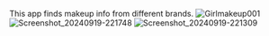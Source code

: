 This app finds makeup info from different brands.
![Girlmakeup001](https://github.com/user-attachments/assets/6105430c-6d45-48c4-9046-c75504346cef)
![Screenshot_20240919-221748](https://github.com/user-attachments/assets/75b0308e-c6f0-4a92-b136-c80c5ea77e27)
![Screenshot_20240919-221309](https://github.com/user-attachments/assets/a919bbff-f649-4e5a-a91a-9fc5cdf60198)




